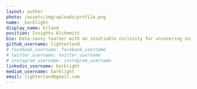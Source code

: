 ```yaml
---
layout: author
photo: /assets/img/uploads/profile.png
name: _barklight
display_name: Erland
position: Insights Alchemist
bio: Data-savvy learner with an insatiable curiosity for uncovering insights.
github_username: lighterland
# facebook_username: facebook_username
# twitter_username: twitter_username
# instagram_username: instagram_username
linkedin_username: barklight
medium_username: barklight
email: lighterland@gmail.com
---
```


